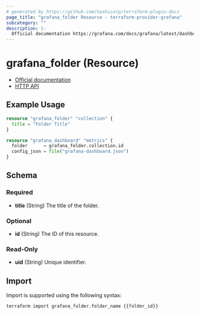 ```yaml
---
# generated by https://github.com/hashicorp/terraform-plugin-docs
page_title: "grafana_folder Resource - terraform-provider-grafana"
subcategory: ""
description: |-
  Official documentation https://grafana.com/docs/grafana/latest/dashboards/dashboard_folders/HTTP API https://grafana.com/docs/grafana/latest/http_api/folder/
---
```


# grafana_folder (Resource)

* [Official documentation](https://grafana.com/docs/grafana/latest/dashboards/dashboard_folders/)
* [HTTP API](https://grafana.com/docs/grafana/latest/http_api/folder/)

## Example Usage

```terraform
resource "grafana_folder" "collection" {
  title = "Folder Title"
}

resource "grafana_dashboard" "metrics" {
  folder      = grafana_folder.collection.id
  config_json = file("grafana-dashboard.json")
}
```

<!-- schema generated by tfplugindocs -->
## Schema

### Required

- **title** (String) The title of the folder.

### Optional

- **id** (String) The ID of this resource.

### Read-Only

- **uid** (String) Unique identifier.

## Import

Import is supported using the following syntax:

```shell
terraform import grafana_folder.folder_name {{folder_id}}
```
